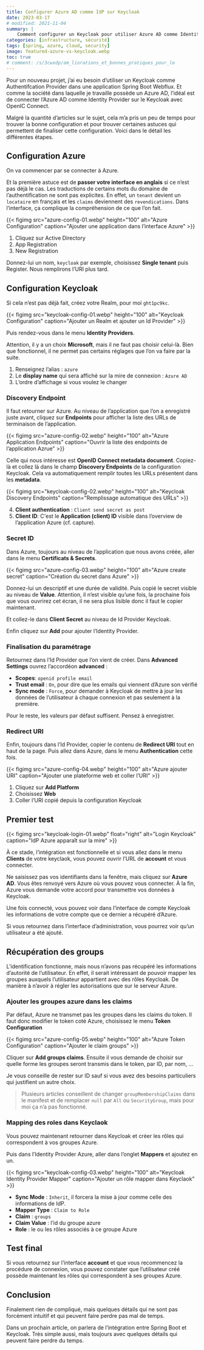```yaml
---
title: Configurer Azure AD comme IdP sur Keycloak
date: 2023-03-17
# modified: 2021-11-04
summary: |
    Comment configurer un Keycloak pour utiliser Azure AD comme Identity Provider. Qeuls sont les pièges à éviter et les astuces de configuration. Le tout dans un projet Spring Boot Webflux.
categories: [infrastructure, sécurité]
tags: [spring, azure, cloud, security]
image: featured-azure-vs-keycloak.webp
toc: true
# comment: /s/3cwxdp/am_liorations_et_bonnes_pratiques_pour_le
---
```


Pour un nouveau projet, j’ai eu besoin d’utiliser un Keycloak comme Authentifcation Provider dans une application Spring Boot Webflux. Et comme la société dans laquelle je travaille possède un Azure AD, l’idéal est de connecter l’Azure AD comme Identity Provider sur le Keycloak avec OpenIC Connect.

Malgré la quantité d’articles sur le sujet, cela m’a pris un peu de temps pour trouver la bonne configuration et pour trouver certaines astuces qui permettent de finaliser cette configuration. Voici dans le détail les différentes étapes.

## Configuration Azure

On va commencer par se connecter à Azure.

Et la première astuce est de **passer votre interface en anglais** si ce n’est pas déjà le cas. Les traductions de certains mots du domaine de l’authentification ne sont pas explicites. En effet, un `tenant` devient un `locataire` en français et les `claims` deviennent des `revendications`. Dans l’interface, ça complique la compréhension de ce que l’on fait.

{{< figimg src="azure-config-01.webp" height="100" alt="Azure Configuration" caption="Ajouter une application dans l’interface Azure" >}}

1. Cliquez sur Active Directory
2. App Registration
3. New Registration

Donnez-lui un nom, `keycloak` par exemple, choisissez **Single tenant** puis Register. Nous remplirons l’URI plus tard.

## Configuration Keycloak

Si cela n’est pas déjà fait, créez votre Realm, pour moi `ght1pc9kc`.

{{< figimg src="keycloak-config-01.webp" height="100" alt="Keycloak Configuration" caption="Ajouter un Realm et ajouter un Id Provider" >}}

Puis rendez-vous dans le menu **Identity Providers**.

Attention, il y a un choix **Microsoft**, mais il ne faut pas choisir celui-là. Bien que fonctionnel, il ne permet pas certains réglages que l’on va faire par la suite.

1. Renseignez l’alias : `azure`
2. Le **display name** qui sera affiché sur la mire de connexion : `Azure AD`
3. L’ordre d’affichage si vous voulez le changer

### Discovery Endpoint

Il faut retourner sur Azure. Au niveau de l’application que l’on a enregistré juste avant, cliquez sur **Endpoints** pour afficher la liste des URLs de terminaison de l’application.

{{< figimg src="azure-config-02.webp" height="100" alt="Azure Application Endpoints" caption="Ouvrir la liste des endpoints de l’application Azrue" >}}

Celle qui nous intéresse est **OpenID Connect metadata document**. Copiez-là et collez là dans le champ **Discovery Endpoints** de la configuration Keycloak. Cela va automatiquement remplir toutes les URLs présentent dans les **metadata**.

{{< figimg src="keycloak-config-02.webp" height="100" alt="Keycloak Discovery Endpoints" caption="Remplissage automatique des URLs" >}}

4. **Client authentication** : `Client send secret as post`
5. **Client ID**: C'est le **Application (client) ID** visible dans l’overview de l’application Azure (cf. capture).

### Secret ID

Dans Azure, toujours au niveau de l’application que nous avons créée, aller dans le menu **Certificats & Secrets**.

{{< figimg src="azure-config-03.webp" height="100" alt="Azure create secret" caption="Création du secret dans Azure" >}}

Donnez-lui un descriptif et une durée de validité. Puis copié le secret visible au niveau de **Value**. Attention, il n’est visible qu’une fois, la prochaine fois que vous ouvrirez cet écran, il ne sera plus lisible donc il faut le copier maintenant.

Et collez-le dans **Client Secret** au niveau de Id Provider Keycloak.

Enfin cliquez sur **Add** pour ajouter l’Identity Provider.

### Finalisation du paramétrage

Retournez dans l’Id Provider que l’on vient de créer. Dans **Advanced Settings** ouvrez l’accordéon **advanced** :

* **Scopes**: `openid profile email`
* **Trust email** : `On`, pour dire que les emails qui viennent d’Azure son vérifié
* **Sync mode** : `Force`, pour demander à Keycloak de mettre à jour les données de l’utilisateur à chaque connexion et pas seulement à la première.

Pour le reste, les valeurs par défaut suffisent. Pensez à enregistrer.

### Redirect URI

Enfin, toujours dans l’Id Provider, copier le contenu de **Redirect URI** tout en haut de la page. Puis allez dans Azure, dans le menu **Authentication** cette fois.

{{< figimg src="azure-config-04.webp" height="100" alt="Azure ajouter URI" caption="Ajouter une plateforme web et coller l’URI" >}}

1. Cliquez sur **Add Platform**
2. Choisissez **Web**
3. Coller l’URI copié depuis la configuration Keycloak

## Premier test

{{< figimg src="keycloak-login-01.webp" float="right" alt="Login Keycloak" caption="IdP Azure apparaît sur la mire" >}}

À ce stade, l’intégration est fonctionnelle et si vous allez dans le menu **Clients** de votre keyclaok, vous pouvez ouvrir l’URL de **account** et vous connecter.

Ne saisissez pas vos identifiants dans la fenêtre, mais cliquez sur **Azure AD**. Vous êtes renvoyé vers Azure où vous pouvez vous connecter. À la fin, Azure vous demande votre accord pour transmettre vos données à Keycloak.

Une fois connecté, vous pouvez voir dans l’interface de compte Keycloak les informations de votre compte que ce dernier a récupéré d’Azure.

Si vous retournez dans l’interface d’administration, vous pourrez voir qu’un utilisateur a été ajouté.

## Récupération des groups

L’identification fonctionne, mais nous n’avons pas récupéré les informations d’autorité de l’utilisateur. En effet, il serait intéressant de pouvoir mapper les groupes auxquels l’utilisateur appartient avec des rôles Keycloak. De manière à n’avoir à régler les autorisations que sur le serveur Azure.

### Ajouter les groupes azure dans les claims

Par défaut, Azure ne transmet pas les groupes dans les claims du token. Il faut donc modifier le token coté Azure, choisissez le menu **Token Configuration**

{{< figimg src="azure-config-05.webp" height="100" alt="Azure Token Configuration" caption="Ajouter le claim groups" >}}

Cliquer sur **Add groups claims**. Ensuite il vous demande de choisir sur quelle forme les groupes seront transmis dans le token, par ID, par nom, ...

Je vous conseille de rester sur ID sauf si vous avez des besoins particuliers qui justifient un autre choix.

> Plusieurs articles conseillent de changer `groupMembershipClaims` dans le manifest et de remplacer `null` par `All` ou `SecurityGroup`, mais pour moi ça n’a pas fonctionné.

### Mapping des roles dans Keyclaok

Vous pouvez maintenant retourner dans Keycloak et créer les rôles qui correspondent à vos groupes Azure.

Puis dans l’Identity Provider Azure, aller dans l’onglet **Mappers** et ajoutez en un.

{{< figimg src="keycloak-config-03.webp" height="100" alt="Keycloak Identity Provider Mapper" caption="Ajouter un rôle mapper dans Keyclaok" >}}

* **Sync Mode** : `Inherit`, il forcera la mise à jour comme celle des informations de IdP.
* **Mapper Type** : `Claim to Role`
* **Claim** : `groups`
* **Claim Value** : l’id du groupe azure
* **Role** : le ou les rôles associés à ce groupe Azure

## Test final

Si vous retournez sur l’interface **account** et que vous recommencez la procédure de connexion, vous pouvez constater que l’utilisateur créé possède maintenant les rôles qui correspondent à ses groupes Azure.

## Conclusion

Finalement rien de compliqué, mais quelques détails qui ne sont pas forcément intuitif et qui peuvent faire perdre pas mal de temps.

Dans un prochain article, on parlera de l’intégration entre Spring Boot et Keycloak. Très simple aussi, mais toujours avec quelques détails qui peuvent faire perdre du temps.
